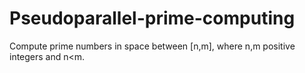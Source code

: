# Pseudoparallel-prime-computing
Compute prime numbers in space between [n,m], where n,m positive integers and n&lt;m.
